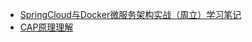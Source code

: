   - [SpringCloud与Docker微服务架构实战（周立）学习笔记](docs/微服务/SpringCloud与Docker微服务架构实战（周立）学习笔记)
  - [CAP原理理解](docs/微服务/CAP原理理解)
